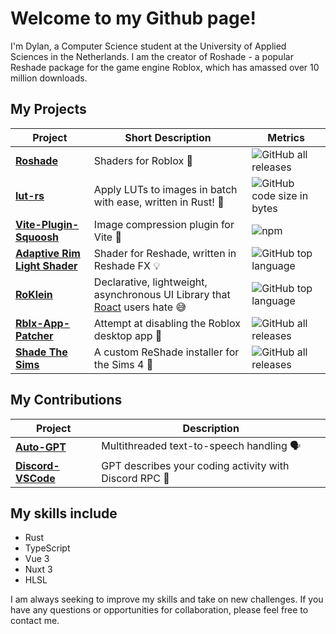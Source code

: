 # Welcome to my Github page!

I'm Dylan, a Computer Science student at the University of Applied Sciences in the Netherlands. I am the creator of Roshade - a popular Reshade package for the game engine Roblox, which has amassed over 10 million downloads.

## My Projects
| Project | Short Description | Metrics |
| --- | --- | --- |
| **[Roshade](https://github.com/bituq/Roshade)** | Shaders for Roblox 🎨 | ![GitHub all releases](https://img.shields.io/github/downloads/bituq/Roshade/total?style=for-the-badge) |
| **[lut-rs](https://github.com/bituq/lut-rs)** | Apply LUTs to images in batch with ease, written in Rust! 🎨 | ![GitHub code size in bytes](https://img.shields.io/github/languages/code-size/bituq/lut-rs?style=for-the-badge) |
| **[Vite-Plugin-Squoosh](https://github.com/bituq/vite-plugin-squoosh)** | Image compression plugin for Vite 📸 | ![npm](https://img.shields.io/npm/dm/vite-plugin-squoosh?style=for-the-badge) |
| **[Adaptive Rim Light Shader](https://github.com/bituq/ZealShaders)** | Shader for Reshade, written in Reshade FX 💡 | ![GitHub top language](https://img.shields.io/github/languages/top/bituq/ZealShaders?style=for-the-badge) |
| **[RoKlein](https://github.com/bituq/RoKlein)** | Declarative, lightweight, asynchronous UI Library that [Roact](https://roblox.github.io/roact/) users hate 😅 | ![GitHub top language](https://img.shields.io/github/languages/top/bituq/RoKlein?style=for-the-badge) |
| **[Rblx-App-Patcher](https://github.com/bituq/roblox-app-patcher)** | Attempt at disabling the Roblox desktop app 🔧 | ![GitHub all releases](https://img.shields.io/github/downloads/bituq/roblox-app-patcher/total?style=for-the-badge) |
| **[Shade The Sims](https://github.com/shade-the-sims/setup)** | A custom ReShade installer for the Sims 4 🎨 | ![GitHub all releases](https://img.shields.io/github/downloads/shade-the-sims/setup/total?style=for-the-badge) |

## My Contributions
| Project | Description |
| ------- | ----------- |
| **[Auto-GPT](https://github.com/Significant-Gravitas/Auto-GPT/pull/242)** | Multithreaded text-to-speech handling 🗣️ |
| **[Discord-VSCode](https://github.com/bituq/discord-vscode/tree/gpt)** | GPT describes your coding activity with Discord RPC 🤖 |

## My skills include
- Rust
- TypeScript
- Vue 3
- Nuxt 3
- HLSL

I am always seeking to improve my skills and take on new challenges. If you have any questions or opportunities for collaboration, please feel free to contact me.
